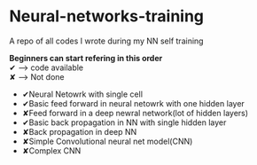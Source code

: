 # Neural-networks-training

A repo of all codes I wrote during my NN self training

<b>Beginners can start refering in this order</b>
<br>
&#x2714; --> code available<br>
&#x2718; --> Not done<br>
<ul>
  <li>&#x2714;Neural Netowrk with single cell</li>
  <li>&#x2714;Basic feed forward in neural netowrk with one hidden layer</li>
  <li>&#x2718;Feed forward in a deep newral network(lot of hidden layers)</li>
  <li>&#x2714;Basic back propagation in NN with single hidden layer</li>
  <li>&#x2718;Back propagation in deep NN</li>
  <li>&#x2718;Simple Convolutional neural net model(CNN)</li>
  <li>&#x2718;Complex CNN</li>
</ul>
